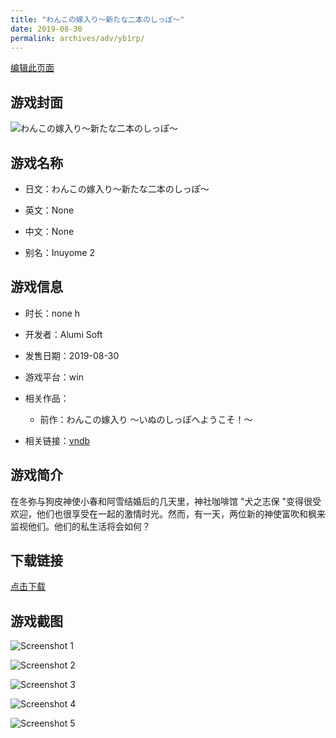 ```yaml
---
title: "わんこの嫁入り～新たな二本のしっぽ～"
date: 2019-08-30
permalink: archives/adv/yb1rp/
---
```

[编辑此页面](https://github.com/ACG-3/ADV3-source/blob/main/source/_posts/%E3%82%8F%E3%82%93%E3%81%93%E3%81%AE%E5%AB%81%E5%85%A5%E3%82%8A%EF%BD%9E%E6%96%B0%E3%81%9F%E3%81%AA%E4%BA%8C%E6%9C%AC%E3%81%AE%E3%81%97%E3%81%A3%E3%81%BD%EF%BD%9E.md)

## 游戏封面

![わんこの嫁入り～新たな二本のしっぽ～](https://pan.timero.xyz/d/onedrive/img_lib_001/%E3%82%8F%E3%82%93%E3%81%93%E3%81%AE%E5%AB%81%E5%85%A5%E3%82%8A%EF%BD%9E%E6%96%B0%E3%81%9F%E3%81%AA%E4%BA%8C%E6%9C%AC%E3%81%AE%E3%81%97%E3%81%A3%E3%81%BD%EF%BD%9E_cover.avif)


## 游戏名称

- 日文：わんこの嫁入り～新たな二本のしっぽ～
- 英文：None
- 中文：None

- 别名：Inuyome 2


## 游戏信息

- 时长：none h
- 开发者：Alumi Soft
- 发售日期：2019-08-30
- 游戏平台：win
- 相关作品：
   - 前作：わんこの嫁入り ～いぬのしっぽへようこそ！～

- 相关链接：[vndb](https://vndb.org/v25518)


## 游戏简介

在冬弥与狗皮神使小春和阿雪结婚后的几天里，神社咖啡馆 "犬之志保 "变得很受欢迎，他们也很享受在一起的激情时光。然而，有一天，两位新的神使富吹和枫来监视他们。他们的私生活将会如何？




## 下载链接

[点击下载](https://pan.timero.xyz/onedrive/adv_lib_001/%E3%82%8F%E3%82%93%E3%81%93%E3%81%AE%E5%AB%81%E5%85%A5%E3%82%8A%EF%BD%9E%E6%96%B0%E3%81%9F%E3%81%AA%E4%BA%8C%E6%9C%AC%E3%81%AE%E3%81%97%E3%81%A3%E3%81%BD%EF%BD%9E)


## 游戏截图


![Screenshot 1](https://pan.timero.xyz/d/onedrive/img_lib_001/%E3%82%8F%E3%82%93%E3%81%93%E3%81%AE%E5%AB%81%E5%85%A5%E3%82%8A%EF%BD%9E%E6%96%B0%E3%81%9F%E3%81%AA%E4%BA%8C%E6%9C%AC%E3%81%AE%E3%81%97%E3%81%A3%E3%81%BD%EF%BD%9E_Screenshot_1.avif)

![Screenshot 2](https://pan.timero.xyz/d/onedrive/img_lib_001/%E3%82%8F%E3%82%93%E3%81%93%E3%81%AE%E5%AB%81%E5%85%A5%E3%82%8A%EF%BD%9E%E6%96%B0%E3%81%9F%E3%81%AA%E4%BA%8C%E6%9C%AC%E3%81%AE%E3%81%97%E3%81%A3%E3%81%BD%EF%BD%9E_Screenshot_2.avif)

![Screenshot 3](https://pan.timero.xyz/d/onedrive/img_lib_001/%E3%82%8F%E3%82%93%E3%81%93%E3%81%AE%E5%AB%81%E5%85%A5%E3%82%8A%EF%BD%9E%E6%96%B0%E3%81%9F%E3%81%AA%E4%BA%8C%E6%9C%AC%E3%81%AE%E3%81%97%E3%81%A3%E3%81%BD%EF%BD%9E_Screenshot_3.avif)

![Screenshot 4](https://pan.timero.xyz/d/onedrive/img_lib_001/%E3%82%8F%E3%82%93%E3%81%93%E3%81%AE%E5%AB%81%E5%85%A5%E3%82%8A%EF%BD%9E%E6%96%B0%E3%81%9F%E3%81%AA%E4%BA%8C%E6%9C%AC%E3%81%AE%E3%81%97%E3%81%A3%E3%81%BD%EF%BD%9E_Screenshot_4.avif)

![Screenshot 5](https://pan.timero.xyz/d/onedrive/img_lib_001/%E3%82%8F%E3%82%93%E3%81%93%E3%81%AE%E5%AB%81%E5%85%A5%E3%82%8A%EF%BD%9E%E6%96%B0%E3%81%9F%E3%81%AA%E4%BA%8C%E6%9C%AC%E3%81%AE%E3%81%97%E3%81%A3%E3%81%BD%EF%BD%9E_Screenshot_5.avif)

